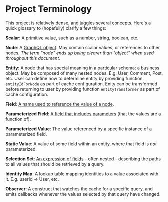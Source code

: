 # Project Terminology

This project is relatively dense, and juggles several concepts.  Here's a quick glossary to (hopefully) clarify a few things:

**Scalar**: A [primitive value](http://facebook.github.io/graphql/#sec-Scalars), such as a number, string, boolean, etc.

**Node**: A [GraphQL object](http://facebook.github.io/graphql/#sec-Objects). May contain scalar values, or references to other nodes. _The term "node" ends up being clearer than "object" when used throughout this document._

**Entity**: A node that has special meaning in a particular schema; a business object.  May be composed of many nested nodes.  E.g. User, Comment, Post, etc. User can define how to determine entity by providing function `entityIdForNode` as part of cache configuration. Enity can be transformed before returning to user by providing function `entityTransformer` as part of cache configuration.

**Field**: [A name used to reference the value of a node](http://facebook.github.io/graphql/#sec-Language.Fields).

**Parameterized Field**: [A field that includes parameters](http://facebook.github.io/graphql/#sec-Object-Field-Arguments) (that the values are a function of).

**Parameterized Value**: The value referenced by a specific instance of a parameterized field.

**Static Value**: A value of some field within an entity, where that field is _not_ parameterized.

**Selection Set**: [An expression of fields](http://facebook.github.io/graphql/#sec-Selection-Sets) - often nested - describing the paths to all values that should be retrieved by a query.

**Identity Map**: A lookup table mapping identities to a value associated with it.  E.g. userId -> User, etc.

**Observer**: A construct that watches the cache for a specific query, and emits callbacks whenever the values selected by that query have changed.
